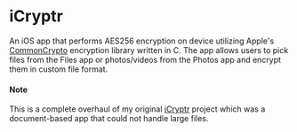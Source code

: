 # iCryptr
An iOS app that performs AES256 encryption on device utilizing Apple's [CommonCrypto](https://opensource.apple.com/source/CommonCrypto/) encryption library written in C. The app allows users to pick files from the Files app or photos/videos from the Photos app and encrypt them in custom file format.


#### Note
This is a complete overhaul of my original [iCryptr](https://github.com/IAmBrendanL/iCryptr) project which was a document-based app that could not handle large files.

